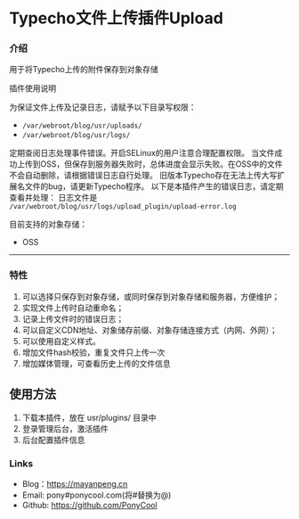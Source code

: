 # Typecho文件上传插件Upload

### 介绍

用于将Typecho上传的附件保存到对象存储

插件使用说明

为保证文件上传及记录日志，请赋予以下目录写权限：
- `/var/webroot/blog/usr/uploads/`
- `/var/webroot/blog/usr/logs/`

定期查阅日志处理事件错误。开启SELinux的用户注意合理配置权限。
当文件成功上传到OSS，但保存到服务器失败时，总体进度会显示失败。在OSS中的文件不会自动删除，请根据错误日志自行处理。
旧版本Typecho存在无法上传大写扩展名文件的bug，请更新Typecho程序。
以下是本插件产生的错误日志，请定期查看并处理：
日志文件是 `/var/webroot/blog/usr/logs/upload_plugin/upload-error.log`

目前支持的对象存储：

- OSS

***

### 特性

1. 可以选择只保存到对象存储，或同时保存到对象存储和服务器，方便维护；
2. 实现文件上传时自动重命名；
3. 记录上传文件时的错误日志；
4. 可以自定义CDN地址、对象储存前缀、对象存储连接方式（内网、外网）；
5. 可以使用自定义样式。
6. 增加文件hash校验，重复文件只上传一次
7. 增加媒体管理，可查看历史上传的文件信息

## 使用方法

1. 下载本插件，放在 usr/plugins/ 目录中
2. 登录管理后台，激活插件
3. 后台配置插件信息

### Links

- Blog：https://mayanpeng.cn
- Email: pony#ponycool.com(将#替换为@)
- Github: https://github.com/PonyCool
